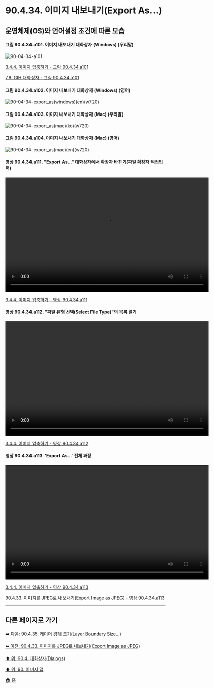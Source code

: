# 90.4.34. 이미지 내보내기(Export As...)
## 운영체제(OS)와 언어설정 조건에 따른 모습

<a id="90-04-34-a101"></a>

#### 그림 90.4.34.a101. 이미지 내보내기 대화상자 (Windows) (우리말)
![90-04-34-a101](https://github.com/wonder13662/gimp/assets/15767104/b633f0c9-d50d-42f3-b43d-9e7a848ff01e)

[3.4.4. 이미지 압축하기 - 그림 90.4.34.a101](./03-04-04-compressing-images.md#90-04-34-a101)

[7.8. GIH 대화상자 - 그림 90.4.34.a101](./07-08-00-the-gih-dialog-box.md#90-04-34-a101)

<a id="90-04-34-a102"></a>

#### 그림 90.4.34.a102. 이미지 내보내기 대화상자 (Windows) (영어)
![90-04-34-export_as(windows)(en)(w720)](https://github.com/wonder13662/gimp/assets/15767104/e353f75a-5bf4-4465-840f-70bd433f6324)

#### 그림 90.4.34.a103. 이미지 내보내기 대화상자 (Mac) (우리말)
![90-04-34-export_as(mac)(ko)(w720)](https://github.com/wonder13662/gimp/assets/15767104/e5bf749e-24c1-413b-bf28-75707c553c30)

#### 그림 90.4.34.a104. 이미지 내보내기 대화상자 (Mac) (영어)
![90-04-34-export_as(mac)(en)(w720)](https://github.com/wonder13662/gimp/assets/15767104/bee70950-113f-4b01-b921-0725794f9841)

<a id="90-04-34-a111"></a>

#### 영상 90.4.34.a111. "Export As..." 대화상자에서 확장자 바꾸기(파일 확장자 직접입력)
<video controls="controls" width="640" height="360" src="https://github.com/wonder13662/gimp/assets/15767104/7c7db0d2-fb91-4bdd-9bdc-eb29da69622e"></video>

[3.4.4. 이미지 압축하기 - 영상 90.4.34.a111](./03-04-04-compressing-images.md#90-04-34-a111)

<a id="90-04-34-a112"></a>

#### 영상 90.4.34.a112. "파일 유형 선택(Select File Type)"의 목록 열기
<video controls="controls" width="640" height="360" src="https://github.com/wonder13662/gimp/assets/15767104/39b4460b-2c53-43d4-8f37-58eb7888b9b7"></video>

[3.4.4. 이미지 압축하기 - 영상 90.4.34.a112](./03-04-04-compressing-images.md#90-04-34-a112)

<a id="90-04-34-a113"></a>

#### 영상 90.4.34.a113. 'Export As...' 전체 과정
<video controls="controls" width="640" height="360" environment="MacOS:Sonoma 14.2.1 GIMP 2.10.36" src="https://github.com/wonder13662/gimp/assets/15767104/48f1ccae-f4b9-4695-b676-ab8f57c463b0"></video>

[3.4.4. 이미지 압축하기 - 영상 90.4.34.a113](./03-04-04-compressing-images.md#90-04-34-a113)

[90.4.33. 이미지를 JPEG로 내보내기(Export Image as JPEG) - 영상 90.4.34.a113](./90-04-33-export_image_as_jpeg.md#90-04-34-a113)

***

## 다른 페이지로 가기
[➡️ 다음: 90.4.35. 레이어 경계 크기(Layer Boundary Size...)](./90-04-35-layer_to_boundary_size.md)

[⬅️ 이전: 90.4.33. 이미지를 JPEG로 내보내기(Export Image as JPEG)](./90-04-33-export_image_as_jpeg.md)

[⬆️ 위: 90.4. 대화상자(Dialogs)](./90-04-00-dialogs.md)

[⬆️ 위: 90. 이미지 맵](./90-00-image-map.md)

[🏠 홈](./00-home.md)
